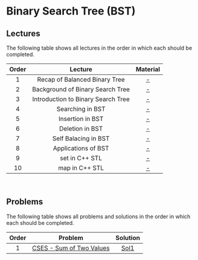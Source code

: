 # Binary Search Tree (BST)

## Lectures

The following table shows all lectures in the order in which each should be completed.

| Order | Lecture | Material |
|:---:|:---:|:---:|
| 1 | Recap of Balanced Binary Tree | [-]() |
| 2 | Background of Binary Search Tree | [-]() |
| 3 | Introduction to Binary Search Tree | [-]() |
| 4 | Searching in BST | [-]() |
| 5 | Insertion in BST | [-]() |
| 6 | Deletion in BST | [-]() |
| 7 | Self Balacing in BST | [-]() |
| 8 | Applications of BST | [-]() |
| 9 | set in C++ STL | [-]() |
| 10 | map in C++ STL | [-]() |
<br>

## Problems

The following table shows all problems and solutions in the order in which each should be completed.

| Order | Problem | Solution |
|:---:|:---:|:---:|
| 1 | [CSES - Sum of Two Values](https://cses.fi/problemset/task/1640) | [Sol1]() |